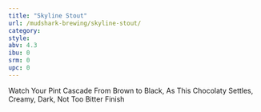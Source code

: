 ```yaml
---
title: "Skyline Stout"
url: /mudshark-brewing/skyline-stout/
category: 
style: 
abv: 4.3
ibu: 0
srm: 0
upc: 0
---
```

Watch Your Pint Cascade From Brown to Black, As This Chocolaty Settles, Creamy, Dark, Not Too Bitter Finish
